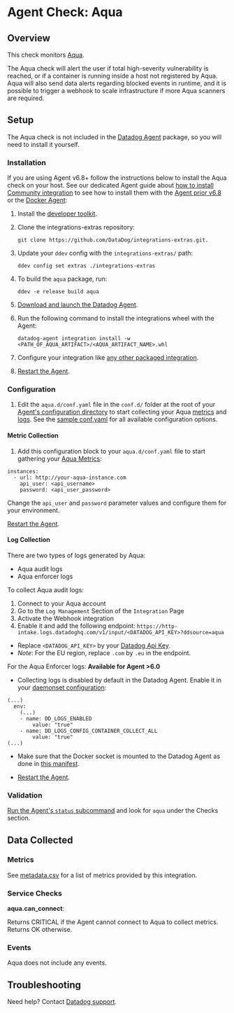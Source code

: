 # Agent Check: Aqua

## Overview

This check monitors [Aqua][1].

The Aqua check will alert the user if total high-severity vulnerability is reached, or if a container is running inside a host not registered by Aqua. Aqua will also send data alerts regarding blocked events in runtime, and it is possible to trigger a webhook to scale infrastructure if more Aqua scanners are required.

## Setup

The Aqua check is not included in the [Datadog Agent][2] package, so you will
need to install it yourself.

### Installation

If you are using Agent v6.8+ follow the instructions below to install the Aqua check on your host. See our dedicated Agent guide about [how to install Community integration](https://docs.datadoghq.com/agent/guide/community-integrations-installation-with-docker-agent/) to see how to install them with the [Agent prior v6.8](https://docs.datadoghq.com/agent/guide/community-integrations-installation-with-docker-agent/?tab=agentpriorto68) or the [Docker Agent](https://docs.datadoghq.com/agent/guide/community-integrations-installation-with-docker-agent/?tab=docker):

1. Install the [developer toolkit](https://docs.datadoghq.com/developers/integrations/new_check_howto/#developer-toolkit).
2. Clone the integrations-extras repository:

    ```
    git clone https://github.com/DataDog/integrations-extras.git.
    ```

3. Update your `ddev` config with the `integrations-extras/` path:

    ```
    ddev config set extras ./integrations-extras
    ```

4. To build the `aqua` package, run:

    ```
    ddev -e release build aqua
    ```

5. [Download and launch the Datadog Agent](https://app.datadoghq.com/account/settings#agent).
6. Run the following command to install the integrations wheel with the Agent:

    ```
    datadog-agent integration install -w <PATH_OF_AQUA_ARTIFACT>/<AQUA_ARTIFACT_NAME>.whl
    ```

7. Configure your integration like [any other packaged integration](https://docs.datadoghq.com/getting_started/integrations).
8. [Restart the Agent](https://docs.datadoghq.com/agent/guide/agent-commands/?tab=agentv6#restart-the-agent).

### Configuration

1. Edit the `aqua.d/conf.yaml` file in the `conf.d/` folder at the root of your [Agent's configuration directory](https://docs.datadoghq.com/agent/faq/agent-configuration-files/#agent-configuration-directory) to start collecting your Aqua [metrics](#metric-collection) and [logs](#log-collection).
  See the [sample conf.yaml][3] for all available configuration options.

#### Metric Collection

1. Add this configuration block to your `aqua.d/conf.yaml` file to start gathering your [Aqua Metrics](#metrics):

```
instances:
  - url: http://your-aqua-instance.com
    api_user: <api_username>
    password: <api_user_password>
```

Change the `api_user` and `password` parameter values and configure them for your environment.

[Restart the Agent][4].

#### Log Collection

There are two types of logs generated by Aqua:

* Aqua audit logs
* Aqua enforcer logs

To collect Aqua audit logs:

1. Connect to your Aqua account
2. Go to the `Log Management` Section of the `Integration` Page
3. Activate the Webhook integration
4. Enable it and add the following endpoint: `https://http-intake.logs.datadoghq.com/v1/input/<DATADOG_API_KEY>?ddsource=aqua`

* Replace `<DATADOG_API_KEY>` by your [Datadog Api Key](https://app.datadoghq.com/account/settings#api).
* *Note*: For the EU region, replace `.com` by `.eu` in the endpoint.

For the Aqua Enforcer logs: **Available for Agent >6.0**

* Collecting logs is disabled by default in the Datadog Agent. Enable it in your [daemonset configuration](https://docs.datadoghq.com/agent/kubernetes/daemonset_setup/#log-collection):

```
(...)
  env:
    (...)
    - name: DD_LOGS_ENABLED
        value: "true"
    - name: DD_LOGS_CONFIG_CONTAINER_COLLECT_ALL
        value: "true"
(...)
```

* Make sure that the Docker socket is mounted to the Datadog Agent as done in [this manifest](https://docs.datadoghq.com/agent/kubernetes/daemonset_setup/#create-manifest).

* [Restart the Agent][4].


### Validation

[Run the Agent's `status` subcommand][5] and look for `aqua` under the Checks section.

## Data Collected

### Metrics

See [metadata.csv][6] for a list of metrics provided by this integration.

### Service Checks

**aqua.can_connect**:

Returns CRITICAL if the Agent cannot connect to Aqua to collect metrics. Returns OK otherwise.

### Events

Aqua does not include any events.

## Troubleshooting

Need help? Contact [Datadog support][7].

[1]: https://www.aquasec.com
[2]: https://app.datadoghq.com/account/settings#agent
[3]: https://github.com/DataDog/integrations-extras/blob/master/aqua/datadog_checks/aqua/data/conf.yaml.example
[4]: https://docs.datadoghq.com/agent/faq/agent-commands/#start-stop-restart-the-agent
[5]: https://docs.datadoghq.com/agent/guide/agent-commands/?tab=agentv6#service-status
[6]: https://github.com/DataDog/integrations-extras/blob/master/aqua/metadata.csv
[7]: https://docs.datadoghq.com/help/
[8]: https://docs.datadoghq.com/developers/integrations/new_check_howto/#developer-toolkit
[9]: https://github.com/DataDog/integrations-extras/blob/master/aqua/datadog_checks/aqua/aqua.py
